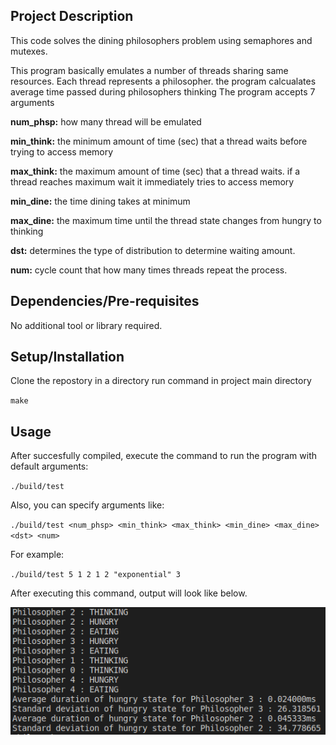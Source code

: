 ## Project Description
This code solves the dining philosophers problem using semaphores and mutexes. 

This program basically emulates a number of threads sharing same resources.
Each thread represents a philosopher.
the program calcualates average time passed during philosophers thinking
The program accepts 7 arguments

**num_phsp:**    how many thread will be emulated

**min_think:**   the minimum amount of time (sec) that a thread waits before trying to access memory

**max_think:**   the maximum amount  of time (sec) that a thread waits. if a thread reaches maximum wait it immediately tries to access memory

**min_dine:**    the time dining takes at minimum

**max_dine:**    the maximum time until the thread state changes from hungry to thinking

**dst:**         determines the type of distribution to determine waiting amount. 

**num:**         cycle count that how many times threads repeat the process.


## Dependencies/Pre-requisites
No additional tool or library required.
## Setup/Installation

Clone the repostory in a directory
run command in project main directory

`make`

## Usage
After succesfully compiled, execute the command to run the program with default arguments:

`./build/test` 

Also, you can specify arguments like:

`./build/test <num_phsp> <min_think> <max_think> <min_dine> <max_dine> <dst> <num>`

For example:

`./build/test 5 1 2 1 2 "exponential" 3`

After executing this command, output will look like below.

![App screenshot](/data/ss.png)
